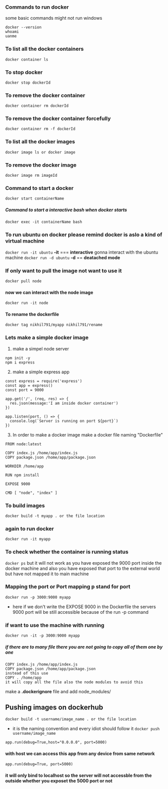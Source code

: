 
### Commands to run docker
some basic commands might not run windows
```
docker --version
whoami
uanme
```

### To list all the docker containers
```docker container ls```
### To stop docker
```docker stop dockerId ```
### To remove the docker container
```docker container rm dockerId```
### To remove the docker container forcefully
```docker container rm -f dockerId```

### To list all the docker images
```docker image ls or docker image```
### To remove the docker image
```docker image rm imageId ```

### Command to start a docker
```docker start containerName```
##### Command to start a interactive bash when docker starts
```docker exec -it containerName bash```

### To run ubuntu on docker please remind docker is aslo a kind of virtual machine
```docker run -it ubuntu```
**-it** === **interactive** gonna interact with the ubuntu machine
```docker run -d ubuntu``` 
**-d** == **deatached mode** 

### If only want to pull the image not want to use it
```docker pull node```
#### now we can interact with the node image 
```docker run -it node```
#### To rename the dockerfile
```docker tag nikhil791/myapp nikhil791/rename ```

### Lets make a simple docker image
1. make a simpel node server
```
npm init -y
npm i express
```
2. make a simple express app
```
const express = require('express')
const app = express()
const port = 9000

app.get('/', (req, res) => {
  res.json(message:'I am inside docker container')
})

app.listen(port, () => {
  console.log(`Server is running on port ${port}`)
})
```
3. In order to make a docker image make a docker file naming "Dockerfile"
```
FROM node:latest

COPY index.js /home/app/index.js
COPY package.json /home/app/package.json

WORKDIR /home/app

RUN npm install

EXPOSE 9000

CMD [ "node", "index" ]
```
### To build images
```docker build -t myapp . or the file location```
### again to run docker
```docker run -it myapp``` 
### To check whether the container is running status
```docker ps```
but it will not work as you have exposed the 9000 port inside the docker machine and also you have exposed that port to the external world but have not mapped it to main machine
### Mapping the port or Port mapping p stand for port
```docker run -p 3000:9000 myapp```
* here if we don't write the EXPOSE 9000 in the Dockerfile the servers 9000 port will be still accessible because of the run -p command
### if want to use the machine with running
```docker run -it -p 3000:9000 myapp```

##### if there are to many file there you are not going to copy all of them one by one
```
COPY index.js /home/app/index.js
COPY package.json /home/app/package.json
instead of this use
COPY . /home/app
it will copy all the file also the node modules to avoid this
```
make a **.dockerignore** file and add
node_modules/

## Pushing images on dockerhub
```docker build -t username/image_name . or the file location```
* it is the naming convention and every idiot should follow it
```docker push username/image_name```

```app.run(debug=True,host="0.0.0.0", port=5000) ```
####  with host we can access this app from any device from same network 
```app.run(debug=True, port=5000)``` 

#### it will only bind to localhost so the server will not accessble from the outside whether you exposet the 5000 port or not